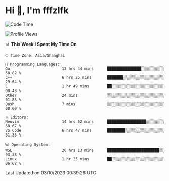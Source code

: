 # Hi 👋, I'm fffzlfk

<!--START_SECTION:waka-->
![Code Time](http://img.shields.io/badge/Code%20Time-467%20hrs%2035%20mins-blue)

![Profile Views](http://img.shields.io/badge/Profile%20Views-0-blue)

📊 **This Week I Spent My Time On** 

```text
🕑︎ Time Zone: Asia/Shanghai

💬 Programming Languages: 
Go                       12 hrs 44 mins      ███████████████░░░░░░░░░░   58.82 % 
C++                      6 hrs 25 mins       ███████░░░░░░░░░░░░░░░░░░   29.64 % 
C                        1 hr 49 mins        ██░░░░░░░░░░░░░░░░░░░░░░░   08.43 % 
Other                    24 mins             ░░░░░░░░░░░░░░░░░░░░░░░░░   01.88 % 
Bash                     7 mins              ░░░░░░░░░░░░░░░░░░░░░░░░░   00.60 % 

🔥 Editors: 
Neovim                   14 hrs 52 mins      █████████████████░░░░░░░░   68.67 % 
VS Code                  6 hrs 47 mins       ████████░░░░░░░░░░░░░░░░░   31.33 % 

💻 Operating System: 
WSL                      20 hrs 13 mins      ███████████████████████░░   93.38 % 
Linux                    1 hr 25 mins        ██░░░░░░░░░░░░░░░░░░░░░░░   06.62 % 
```


 Last Updated on 03/10/2023 00:39:26 UTC
<!--END_SECTION:waka-->
